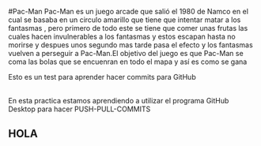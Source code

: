 #Pac-Man
Pac-Man es un juego arcade que salió el 1980 de Namco en el cual se basaba en un circulo amarillo que tiene que intentar matar a los fantasmas , pero primero de todo este se tiene que comer unas frutas las cuales hacen invulnerables a los fantasmas y estos escapan hasta no morirse y despues unos segundo mas tarde pasa el efecto y los fantasmas vuelven a perseguir a Pac-Man.El objetivo del juego es que Pac-Man se coma las bolas que se encuenran en todo el mapa y así es como se gana


<p>Esto es un test para aprender hacer commits para GitHub</p>
<br>
En esta practica estamos aprendiendo a utilizar el programa GitHub Desktop para hacer PUSH-PULL-COMMITS
<H2>HOLA</H2>
